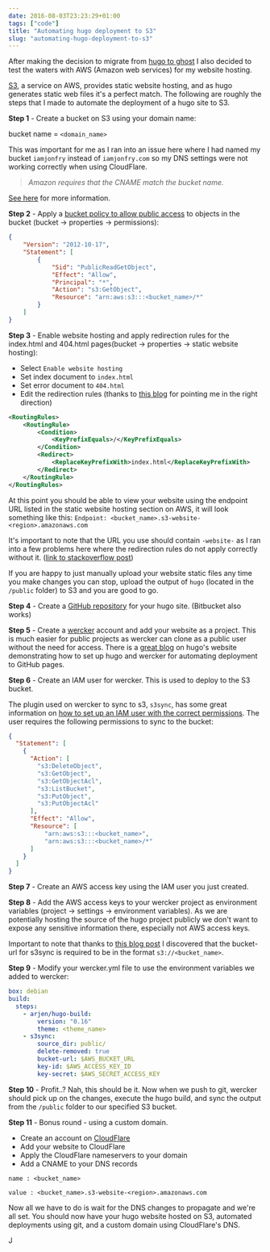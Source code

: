 ```yaml
---
date: 2016-08-03T23:23:29+01:00
tags: ["code"]
title: "Automating hugo deployment to S3"
slug: "automating-hugo-deployment-to-s3"
---
```


After making the decision to migrate from [hugo to ghost](http://iamjonfry.com/migrating-from-ghost-to-hugo/) I also decided to test the waters with AWS (Amazon web services) for my website hosting.

[S3](http://docs.aws.amazon.com/AmazonS3/latest/dev/Welcome.html), a service on AWS, provides static website hosting, and as hugo generates static web files it's a perfect match.
The following are roughly the steps that I made to automate the deployment of a hugo site to S3.

<!--more-->

**Step 1** - Create a bucket on S3 using your domain name:

bucket name = `<domain_name>`

This was important for me as I ran into an issue here where I had named my bucket `iamjonfry` instead of `iamjonfry.com` so my DNS settings were not working correctly when using CloudFlare.

> _Amazon requires that the CNAME match the bucket name._

[See here](https://support.cloudflare.com/hc/en-us/articles/200168926-How-do-I-use-CloudFlare-with-Amazon-s-S3-Service-) for more information.

**Step 2** - Apply a [bucket policy to allow public access](http://docs.aws.amazon.com/AmazonS3/latest/dev/WebsiteAccessPermissionsReqd.html) to objects in the bucket (bucket -> properties -> permissions):

```json
{
	"Version": "2012-10-17",
	"Statement": [
		{
			"Sid": "PublicReadGetObject",
			"Effect": "Allow",
			"Principal": "*",
			"Action": "s3:GetObject",
			"Resource": "arn:aws:s3:::<bucket_name>/*"
		}
	]
}
```
**Step 3** - Enable website hosting and apply redirection rules for the index.html and 404.html pages(bucket -> properties -> static website hosting):

* Select `Enable website hosting`
* Set index document to `index.html`
* Set error document to `404.html`
* Edit the redirection rules (thanks to [this blog](https://lustforge.com/2016/02/27/hosting-hugo-on-aws/) for pointing me in the right direction)

```xml
<RoutingRules>
    <RoutingRule>
        <Condition>
            <KeyPrefixEquals>/</KeyPrefixEquals>
        </Condition>
        <Redirect>
            <ReplaceKeyPrefixWith>index.html</ReplaceKeyPrefixWith>
        </Redirect>
    </RoutingRule>
</RoutingRules>

```

At this point you should be able to view your website using the endpoint URL listed in the static website hosting section on AWS, it will look something like this:
`Endpoint: <bucket_name>.s3-website-<region>.amazonaws.com`

It's important to note that the URL you use should contain `-website-` as I ran into a few problems here where the redirection rules do not apply correctly without it. ([link to stackoverflow post](http://stackoverflow.com/a/24377823/1022454))

If you are happy to just manually upload your website static files any time you make changes you can stop, upload the output of `hugo` (located in the `/public` folder) to S3 and you are good to go.

**Step 4** - Create a [GitHub repository](https://github.com/new) for your hugo site. (Bitbucket also works)

**Step 5** - Create a [wercker](http://wercker.com/) account and add your website as a project. This is much easier for public projects as wercker can clone as a public user without the need for access. There is a [great blog](https://gohugo.io/tutorials/automated-deployments/) on hugo's website demonstrating how to set up hugo and wercker for automating deployment to GitHub pages.

**Step 6** - Create an IAM user for wercker. This is used to deploy to the S3 bucket.

The plugin used on wercker to sync to s3, `s3sync`, has some great information on [how to set up an IAM user with the correct permissions](https://app.wercker.com/#applications/51c82a063179be4478002245/tab/details).
The user requires the following permissions to sync to the bucket:
```json
{
  "Statement": [
    {
      "Action": [
        "s3:DeleteObject",
        "s3:GetObject",
        "s3:GetObjectAcl",
        "s3:ListBucket",
        "s3:PutObject",
        "s3:PutObjectAcl"
      ],
      "Effect": "Allow",
      "Resource": [
          "arn:aws:s3:::<bucket_name>",
          "arn:aws:s3:::<bucket_name>/*"
      ]
    }
  ]
}
```
**Step 7** - Create an AWS access key using the IAM user you just created.

**Step 8** - Add the AWS access keys to your wercker project as environment variables (project -> settings -> environment variables).
As we are potentially hosting the source of the hugo project publicly we don't want to expose any sensitive information there, especially not AWS access keys.

Important to note that thanks to [this blog post](http://danbahrami.io/articles/wercker-s3-workflow-hugo-deploy/) I discovered that the bucket-url for s3sync is required to be in the format `s3://<bucket_name>`.

**Step 9** - Modify your wercker.yml file to use the environment variables we added to wercker:

```yaml
box: debian
build:
  steps:
    - arjen/hugo-build:
        version: "0.16"
        theme: <theme_name>
    - s3sync:
        source_dir: public/
        delete-removed: true
        bucket-url: $AWS_BUCKET_URL
        key-id: $AWS_ACCESS_KEY_ID
        key-secret: $AWS_SECRET_ACCESS_KEY

```

**Step 10** - Profit..? Nah, this should be it. Now when we push to git, wercker should pick up on the changes, execute the hugo build, and sync the output from the `/public` folder to our specified S3 bucket.

**Step 11** - Bonus round - using a custom domain.

* Create an account on [CloudFlare](https://www.cloudflare.com/)
* Add your website to CloudFlare
* Apply the CloudFlare nameservers to your domain
* Add a CNAME to your DNS records

```
name : <bucket_name>

value : <bucket_name>.s3-website-<region>.amazonaws.com
```
Now all we have to do is wait for the DNS changes to propagate and we're all set. You should now have your hugo website hosted on S3, automated deployments using git, and a custom domain using CloudFlare's DNS.

J
